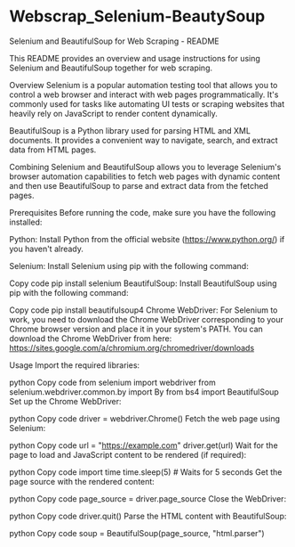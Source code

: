 # Webscrap_Selenium-BeautySoup
Selenium and BeautifulSoup for Web Scraping - README

This README provides an overview and usage instructions for using Selenium and BeautifulSoup together for web scraping.

Overview
Selenium is a popular automation testing tool that allows you to control a web browser and interact with web pages programmatically. It's commonly used for tasks like automating UI tests or scraping websites that heavily rely on JavaScript to render content dynamically.

BeautifulSoup is a Python library used for parsing HTML and XML documents. It provides a convenient way to navigate, search, and extract data from HTML pages.

Combining Selenium and BeautifulSoup allows you to leverage Selenium's browser automation capabilities to fetch web pages with dynamic content and then use BeautifulSoup to parse and extract data from the fetched pages.

Prerequisites
Before running the code, make sure you have the following installed:

Python: Install Python from the official website (https://www.python.org/) if you haven't already.

Selenium: Install Selenium using pip with the following command:

Copy code
pip install selenium
BeautifulSoup: Install BeautifulSoup using pip with the following command:

Copy code
pip install beautifulsoup4
Chrome WebDriver: For Selenium to work, you need to download the Chrome WebDriver corresponding to your Chrome browser version and place it in your system's PATH. You can download the Chrome WebDriver from here: https://sites.google.com/a/chromium.org/chromedriver/downloads

Usage
Import the required libraries:

python
Copy code
from selenium import webdriver
from selenium.webdriver.common.by import By
from bs4 import BeautifulSoup
Set up the Chrome WebDriver:

python
Copy code
driver = webdriver.Chrome()
Fetch the web page using Selenium:

python
Copy code
url = "https://example.com"
driver.get(url)
Wait for the page to load and JavaScript content to be rendered (if required):

python
Copy code
import time
time.sleep(5)  # Waits for 5 seconds
Get the page source with the rendered content:

python
Copy code
page_source = driver.page_source
Close the WebDriver:

python
Copy code
driver.quit()
Parse the HTML content with BeautifulSoup:

python
Copy code
soup = BeautifulSoup(page_source, "html.parser")
